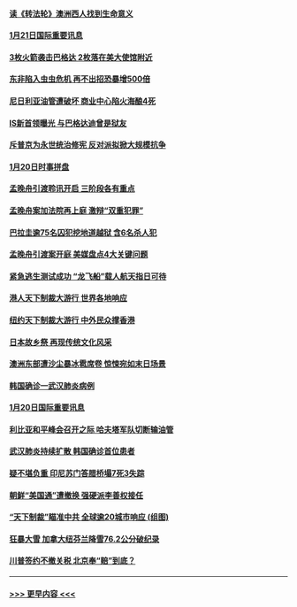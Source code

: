 #### [读《转法轮》澳洲西人找到生命意义](../pages/prog202/a102757465.md?t=01220001) 
#### [1月21日国际重要讯息](../pages/prog202/a102757450.md?t=01220001) 
#### [3枚火箭袭击巴格达 2枚落在美大使馆附近](../pages/prog202/a102757310.md?t=01220001) 
#### [东非陷入虫虫危机 再不出招恐暴增500倍](../pages/prog202/a102757295.md?t=01220001) 
#### [尼日利亚油管遭破坏 商业中心陷火海酿4死](../pages/prog202/a102757272.md?t=01220001) 
#### [IS新首领曝光 与巴格达迪曾是狱友](../pages/prog202/a102757122.md?t=01220001) 
#### [斥普京为永世统治修宪 反对派拟掀大规模抗争](../pages/prog202/a102757022.md?t=01220001) 
#### [1月20日时事拼盘](../pages/prog202/a102757036.md?t=01220001) 
#### [孟晚舟引渡聆讯开启 三阶段各有重点](../pages/prog202/a102757006.md?t=01220001) 
#### [孟晚舟案加法院再上庭 激辩“双重犯罪”](../pages/prog202/a102756996.md?t=01220001) 
#### [巴拉圭逾75名囚犯挖地道越狱 含6名杀人犯](../pages/prog202/a102756968.md?t=01220001) 
#### [孟晚舟引渡案开庭 美媒盘点4大关键问题](../pages/prog202/a102756917.md?t=01220001) 
#### [紧急逃生测试成功 “龙飞船”载人航天指日可待](../pages/prog202/a102756957.md?t=01220001) 
#### [港人天下制裁大游行 世界各地响应](../pages/prog202/a102756878.md?t=01220001) 
#### [纽约天下制裁大游行 中外民众撑香港](../pages/prog202/a102756875.md?t=01220001) 
#### [日本故乡祭 再现传统文化风采](../pages/prog202/a102756778.md?t=01220001) 
#### [澳洲东部遭沙尘暴冰雹席卷 惊悚宛如末日场景](../pages/prog202/a102756630.md?t=01220001) 
#### [韩国确诊一武汉肺炎病例](../pages/prog202/a102756696.md?t=01220001) 
#### [1月20日国际重要讯息](../pages/prog202/a102756640.md?t=01220001) 
#### [利比亚和平峰会召开之际 哈夫塔军队切断输油管](../pages/prog202/a102756580.md?t=01220001) 
#### [武汉肺炎持续扩散 韩国确诊首位患者](../pages/prog202/a102756566.md?t=01220001) 
#### [疑不堪负重 印尼苏门答腊桥塌7死3失踪](../pages/prog202/a102756559.md?t=01220001) 
#### [朝鲜“美国通”遭撤换 强硬派李善权接任](../pages/prog202/a102756380.md?t=01220001) 
#### [“天下制裁”瞄准中共 全球逾20城市响应 (组图)](../pages/prog202/a102756496.md?t=01220001) 
#### [狂暴大雪 加拿大纽芬兰降雪76.2公分破纪录](../pages/prog202/a102756447.md?t=01220001) 
#### [川普签约不撤关税 北京奉“赔”到底？](../pages/prog202/a102756354.md?t=01220001) 

----
#### [ >>> 更早内容 <<< ](../indexes/prog202-earlier.md)
